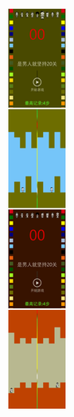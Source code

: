 ![](https://github.com/jiaxiaogang/Resource/blob/master/Img/JustDo_Man/1.png?raw=true)  
![](https://github.com/jiaxiaogang/Resource/blob/master/Img/JustDo_Man/2.png?raw=true)  
![](https://github.com/jiaxiaogang/Resource/blob/master/Img/JustDo_Man/3.png?raw=true)  
![](https://github.com/jiaxiaogang/Resource/blob/master/Img/JustDo_Man/4.png?raw=true)  